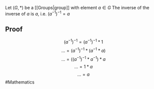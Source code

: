 Let $(G,*)$ be a [[Groups|group]] with element $a\in G$
The inverse of the inverse of $a$ is $a$, i.e. $(a^{-1})^{-1}=a$
## Proof
$$
(a^{-1})^{-1}=(a^{-1})^{-1}*1
$$
$$
\dots = (a^{-1})^{-1}*(a^{-1}*a)
$$
$$
\dots = ((a^{-1})^{-1}*a^{-1})*a
$$
$$
\dots = 1*a
$$
$$
\dots = a
$$
#Mathematics